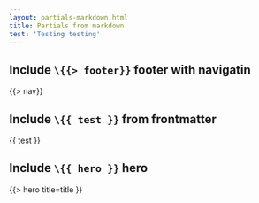 ```yaml
---
layout: partials-markdown.html
title: Partials from markdown
test: 'Testing testing'
---
```

## Include `\{{> footer}}` footer with navigatin
{{> nav}}

## Include `\{{ test }}` from frontmatter
<p>{{ test }}</p>

## Include `\{{ hero }}` hero
{{> hero title=title }}
